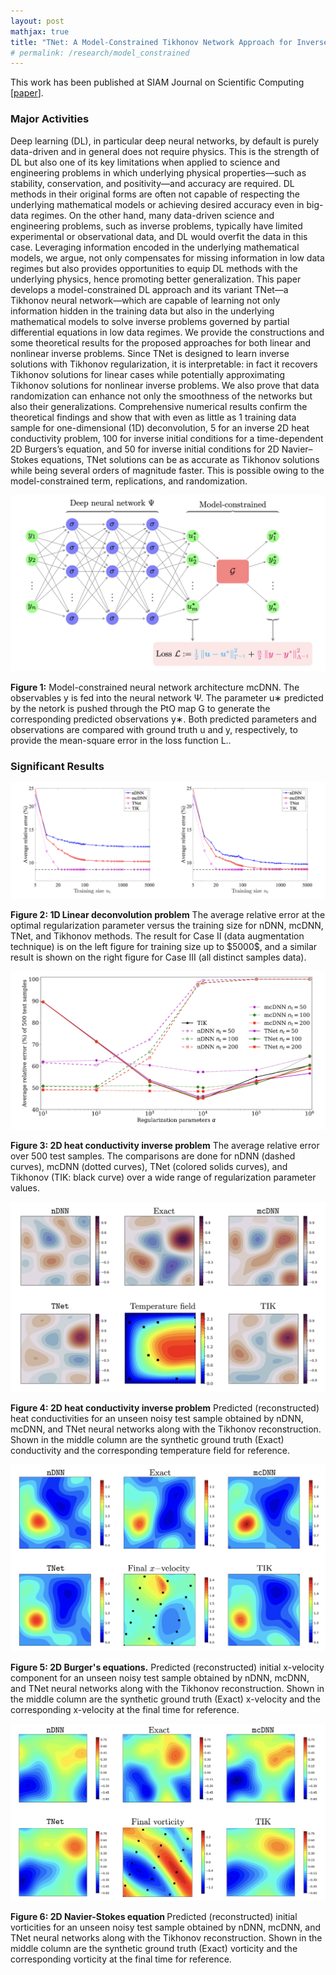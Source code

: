 ```yaml
---
layout: post
mathjax: true
title: "TNet: A Model-Constrained Tikhonov Network Approach for Inverse Problems"
# permalink: /research/model_constrained
---
```


This work has been published at SIAM Journal on Scientific Computing [[paper](https://epubs.siam.org/doi/abs/10.1137/22M1526708)].

### Major Activities
Deep learning (DL), in particular deep neural networks, by default is purely data-driven and in general does not require physics. This is the strength of DL but also one of its key limitations when applied to science and engineering problems in which underlying physical properties—such as stability, conservation, and positivity—and accuracy are required. DL methods in their original forms are often not capable of respecting the underlying mathematical models or achieving desired accuracy even in big-data regimes. On the other hand, many data-driven science and engineering problems, such as inverse problems, typically have limited experimental or observational data, and DL would overfit the data in this case. Leveraging information encoded in the underlying mathematical models, we argue, not only compensates for missing information in low data regimes but also provides opportunities to equip DL methods with the underlying physics, hence promoting better generalization. This paper develops a model-constrained DL approach and its variant TNet—a Tikhonov neural network—which are capable of learning not only information hidden in the training data but also in the underlying mathematical models to solve inverse problems governed by partial differential equations in low data regimes. We provide the constructions and some theoretical results for the proposed approaches for both linear and nonlinear inverse problems. Since TNet is designed to learn inverse solutions with Tikhonov regularization, it is interpretable: in fact it recovers Tikhonov solutions for linear cases while potentially approximating Tikhonov solutions for nonlinear inverse problems. We also prove that data randomization can enhance not only the smoothness of the networks but also their generalizations. Comprehensive numerical results confirm the theoretical findings and show that with even as little as 1 training data sample for one-dimensional (1D) deconvolution, 5 for an inverse 2D heat conductivity problem, 100 for inverse initial conditions for a time-dependent 2D Burgers’s equation, and 50 for inverse initial conditions for 2D Navier–Stokes equations, TNet solutions can be as accurate as Tikhonov solutions while being several orders of magnitude faster. This is possible owing to the model-constrained term, replications, and randomization.

<p align="center">
<img src="/assets/figures/hainguyen/mcDNN_architecture.png">
<figcaption><b>Figure 1:</b> Model-constrained neural network architecture mcDNN. The observables y is fed into the neural network Ψ. The parameter u∗ predicted by the netork is pushed through the PtO map G to generate the corresponding predicted observations y∗. Both predicted parameters and observations are compared with ground truth u and y, respectively, to provide the mean-square error in the loss function L..</figcaption>
</p>

### Significant Results

<p align="center">
<img src="/assets/figures/hainguyen/mcDNN1D.png">
<figcaption><b>Figure 2: 1D Linear deconvolution problem</b> The average relative error at the optimal regularization parameter versus the training size for nDNN, mcDNN, TNet, and  Tikhonov methods. The result for Case II (data augmentation technique) is on the left figure for training size up to $5000$, and a similar result is shown on the right figure for Case III (all distinct samples data). </figcaption>
</p>


<p align="center">
<img src="/assets/figures/hainguyen/mcDNN2Dheat.png">
<figcaption><b>Figure 3: 2D heat conductivity inverse problem</b> The average relative error over 500 test samples. The comparisons are done for  nDNN (dashed curves), mcDNN (dotted curves), TNet (colored solids curves), and Tikhonov (TIK: black curve) over a wide range of regularization parameter values. </figcaption>
</p>

<p align="center">
<img src="/assets/figures/hainguyen/mcDNN2Dheat2.png">
<figcaption><b>Figure 4: 2D heat conductivity inverse problem</b> Predicted (reconstructed) heat conductivities for an unseen noisy test sample obtained by nDNN, mcDNN, and  TNet neural networks along with the Tikhonov reconstruction.  Shown in the middle column are the synthetic ground truth (Exact) conductivity and the corresponding temperature field for reference. </figcaption>
</p>


<p align="center">
<img src="/assets/figures/hainguyen/mcDNN2DBur.png">
<figcaption><b>Figure 5: 2D Burger's equations.</b>  Predicted (reconstructed) initial x-velocity component for an unseen noisy test sample obtained by nDNN, mcDNN, and  TNet neural networks along with the Tikhonov reconstruction.  Shown in the middle column are the synthetic ground truth (Exact) x-velocity and the corresponding x-velocity at the final time for reference. </figcaption>
</p>

<p align="center">
<img src="/assets/figures/hainguyen/mcDNN2DNS.png">
<figcaption><b>Figure 6: 2D Navier-Stokes equation </b> Predicted (reconstructed) initial vorticities for an unseen noisy test sample obtained by nDNN, mcDNN, and  TNet neural networks along with the Tikhonov reconstruction.  Shown in the middle column are the synthetic ground truth (Exact) vorticity and the corresponding vorticity at the final time for reference. </figcaption>
</p>


